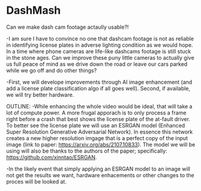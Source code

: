 # DashMash
Can we make dash cam footage actaully usable?!

-I am sure I have to convince no one that dashcam footage is not as reliable in identifying license plates in adverse lighting condition as we would hope. In a time where phone cameras are life-like dashcams footage is still stuck in the stone ages. Can we improve these puny little cameras to actually give us full peace of mind as we drive down the road or leave our cars parked while we go off and do other things?

-First, we will develope improvements through AI image enhancement (and add a license plate classification algo if all goes well). Second, if available, we will try better hardware.

OUTLINE:
-While enhancing the whole video would be ideal, that will take a lot of compute power. A more frugal apporach is to only process a frame right before a crash that best shows the license plate of the at-fault driver. To better see the license plate we will use an ESRGAN model (Enhanced Super Resolution Generative Adversarial Network). In essence this network creates a new higher resolution imgage that is a perfect copy of the input image (link to paper: https://arxiv.org/abs/2107.10833). The model we will be using will also be thanks to the authors of the paper; specifically: https://github.com/xinntao/ESRGAN.

-In the likely event that simply applying an ESRGAN model to an image will not get the results we want, hardware enhacements or other changes to the proces will be looked at.
